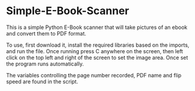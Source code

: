 # Simple-E-Book-Scanner
This is a simple Python E-Book scanner that will take pictures of an ebook and convert them to PDF format. 

To use, first download it, install the required libraries based on the imports, and run the file. Once running press C anywhere on the screen,
then left click on the top left and right of the screen to set the image area. Once set the program runs automatically.

The variables controlling the page number recorded, PDF name and flip speed are found in the script.

